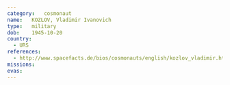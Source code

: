 ```yaml
---
category:	cosmonaut
name:	KOZLOV, Vladimir Ivanovich 
type:	military
dob:	1945-10-20
country:
  - URS
references:
  - http://www.spacefacts.de/bios/cosmonauts/english/kozlov_vladimir.htm
missions:
evas:
---
```

